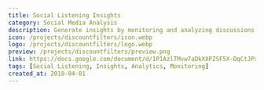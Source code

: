 ```yaml
---
title: Social Listening Insights
category: Social Media Analysis
description: Generate insights by monitoring and analyzing discussions about your brand on social media platforms.
icon: /projects/discountfilters/icon.webp
logo: /projects/discountfilters/logo.webp
preview: /projects/discountfilters/preview.png
link: https://docs.google.com/document/d/1P1AzlTMvw7aDkXXPZSF5X-DqCtJPxBbl2bTdsq8cZsA/edit?usp=drive_link&resourcekey=0-fY-WFzZBokbwOV-AyfUnCg
tags: [Social Listening, Insights, Analytics, Monitoring]
created_at: 2018-04-01
---
```


